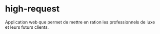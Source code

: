 # high-request
Application web que permet de mettre en ration les professionnels de luxe et leurs futurs clients.
